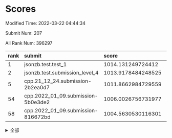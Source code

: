 # Scores

Modified Time: 2022-03-22 04:44:34

Submit Num: 207

All Rank Num: 396297

| rank |               submit               |       score        |       sigma        | pk_num |
| :--- | :--------------------------------- | :----------------- | :----------------- | :----- |
| 1    | jsonzb.test.test_1                 | 1014.131249724412  | 0.8334108343038586 | 7656   |
| 2    | jsonzb.test.submission_level_4     | 1013.9178484248525 | 0.834654110311619  | 7656   |
| 5    | cpp.21_12_24.submission-2b2ea0d7   | 1011.8662984729559 | 0.8035294030905372 | 7655   |
| 54   | cpp.2022_01_09.submission-5b0e3de2 | 1006.0026756731977 | 0.7317774584793117 | 7659   |
| 58   | cpp.2022_01_09.submission-816672bd | 1004.5630530116301 | 0.7087414602264871 | 7660   |


<details>
<summary>全部</summary>

| rank |                 submit                 |       score        |       sigma        | pk_num |
| :--- | :------------------------------------- | :----------------- | :----------------- | :----- |
| 1    | jsonzb.test.test_1                     | 1014.131249724412  | 0.8334108343038586 | 7656   |
| 2    | jsonzb.test.submission_level_4         | 1013.9178484248525 | 0.834654110311619  | 7656   |
| 3    | gobigger.level_3.submission_level_3_15 | 1011.9135745915702 | 0.7740197266081887 | 7657   |
| 4    | gobigger.level_3.submission_level_3_27 | 1011.9034314151814 | 0.7665108947316984 | 7658   |
| 5    | cpp.21_12_24.submission-2b2ea0d7       | 1011.8662984729559 | 0.8035294030905372 | 7655   |
| 6    | gobigger.level_3.submission_level_3_10 | 1011.8308370386458 | 0.7842893966062549 | 7656   |
| 7    | gobigger.level_3.submission_level_3_24 | 1011.6419600448272 | 0.7774056359294993 | 7660   |
| 8    | gobigger.level_3.submission_level_3_18 | 1011.5221257951089 | 0.7617591460203796 | 7654   |
| 9    | gobigger.level_3.submission_level_3_12 | 1011.3139840031819 | 0.7562644513568474 | 7654   |
| 10   | gobigger.level_3.submission_level_3_37 | 1011.1936669721186 | 0.7708969721764326 | 7656   |
| 11   | gobigger.level_3.submission_level_3_1  | 1011.1147500871097 | 0.7720027939849659 | 7658   |
| 12   | gobigger.level_3.submission_level_3_44 | 1011.0912457617468 | 0.7564690955368056 | 7658   |
| 13   | gobigger.level_3.submission_level_3_7  | 1010.9771076178582 | 0.7706559295977246 | 7659   |
| 14   | gobigger.level_3.submission_level_3_42 | 1010.8817596272492 | 0.778099030319259  | 7656   |
| 15   | gobigger.level_3.submission_level_3_36 | 1010.6755049676948 | 0.7524367760068776 | 7657   |
| 16   | gobigger.level_3.submission_level_3_35 | 1010.5588965748472 | 0.7498795262705629 | 7661   |
| 17   | gobigger.level_3.submission_level_3_9  | 1010.435908639907  | 0.7789969711647154 | 7658   |
| 18   | gobigger.level_3.submission_level_3_48 | 1010.4204336917094 | 0.766678452494575  | 7661   |
| 19   | gobigger.level_3.submission_level_3_26 | 1010.4010502239432 | 0.7582154424661199 | 7659   |
| 20   | gobigger.level_3.submission_level_3_21 | 1010.3337443248224 | 0.7563941330429679 | 7657   |
| 21   | gobigger.level_3.submission_level_3_39 | 1010.2388956105256 | 0.760395465963595  | 7662   |
| 22   | gobigger.level_3.submission_level_3_3  | 1010.1987271623186 | 0.7551275894334372 | 7661   |
| 23   | gobigger.level_3.submission_level_3_43 | 1010.1588952816343 | 0.7846140726489267 | 7656   |
| 24   | gobigger.level_3.submission_level_3_31 | 1010.1381020284032 | 0.7515621513740582 | 7662   |
| 25   | gobigger.level_3.submission_level_3_0  | 1010.1204452166942 | 0.7359205248954003 | 7657   |
| 26   | gobigger.level_3.submission_level_3_8  | 1010.0748576341331 | 0.7736893295659208 | 7654   |
| 27   | gobigger.level_3.submission_level_3_32 | 1010.0049229127278 | 0.7534786298368036 | 7653   |
| 28   | gobigger.level_3.submission_level_3_23 | 1009.9685586471883 | 0.7607546450321757 | 7657   |
| 29   | gobigger.level_3.submission_level_3_40 | 1009.8857887334328 | 0.7554135740909755 | 7655   |
| 30   | gobigger.level_3.submission_level_3_16 | 1009.8856587987151 | 0.7650355392438063 | 7659   |
| 31   | gobigger.level_3.submission_level_3_34 | 1009.836883516896  | 0.7658809214702951 | 7657   |
| 32   | gobigger.level_3.submission_level_3_30 | 1009.7564546521592 | 0.7566502074329203 | 7663   |
| 33   | gobigger.level_3.submission_level_3_13 | 1009.7350777320223 | 0.7643329542224574 | 7657   |
| 34   | gobigger.level_3.submission_level_3_19 | 1009.7233244588326 | 0.7692595740806801 | 7659   |
| 35   | gobigger.level_3.submission_level_3_14 | 1009.7094200751553 | 0.7369672916129839 | 7655   |
| 36   | gobigger.level_3.submission_level_3_49 | 1009.6680125812862 | 0.7507437725646549 | 7653   |
| 37   | gobigger.level_3.submission_level_3_11 | 1009.6587624666442 | 0.7667276626297924 | 7657   |
| 38   | gobigger.level_3.submission_level_3_22 | 1009.5547746248909 | 0.75743835534751   | 7660   |
| 39   | gobigger.level_3.submission_level_3_2  | 1009.4171070387536 | 0.758205499456241  | 7659   |
| 40   | gobigger.level_3.submission_level_3_5  | 1009.4129165558701 | 0.7625584149393335 | 7657   |
| 41   | gobigger.level_3.submission_level_3_28 | 1009.2927498239056 | 0.7529090448781406 | 7665   |
| 42   | gobigger.level_3.submission_level_3_4  | 1009.264345248757  | 0.7587355603970484 | 7659   |
| 43   | gobigger.level_3.submission_level_3_29 | 1009.2060999227987 | 0.7436488033395275 | 7660   |
| 44   | gobigger.level_3.submission_level_3_41 | 1009.1879217629556 | 0.7564289775227363 | 7653   |
| 45   | gobigger.level_3.submission_level_3_38 | 1009.1538282964416 | 0.7403939842410193 | 7656   |
| 46   | gobigger.level_3.submission_level_3_33 | 1009.1536760564104 | 0.7445852667031398 | 7660   |
| 47   | gobigger.level_3.submission_level_3_47 | 1009.1508991302318 | 0.7342207912643347 | 7654   |
| 48   | gobigger.level_3.submission_level_3_45 | 1009.0401025030076 | 0.7738034217300667 | 7661   |
| 49   | gobigger.level_3.submission_level_3_6  | 1008.9711339711555 | 0.7466115646176543 | 7661   |
| 50   | gobigger.level_3.submission_level_3_46 | 1008.9000938939525 | 0.7346351477172167 | 7657   |
| 51   | gobigger.level_3.submission_level_3_20 | 1008.3543772735236 | 0.7330833484419548 | 7656   |
| 52   | gobigger.level_3.submission_level_3_25 | 1007.8886717574909 | 0.7225152982666991 | 7655   |
| 53   | gobigger.level_3.submission_level_3_17 | 1007.7839531371768 | 0.7690937953736906 | 7657   |
| 54   | cpp.2022_01_09.submission-5b0e3de2     | 1006.0026756731977 | 0.7317774584793117 | 7659   |
| 55   | gobigger.level_1.submission_level_1_1  | 1004.9504023219112 | 0.7210915831683667 | 7656   |
| 56   | gobigger.level_1.submission_level_1_30 | 1004.6877555507008 | 0.7129810613192225 | 7656   |
| 57   | gobigger.level_1.submission_level_1_35 | 1004.6117340328941 | 0.7132832901014224 | 7656   |
| 58   | cpp.2022_01_09.submission-816672bd     | 1004.5630530116301 | 0.7087414602264871 | 7660   |
| 59   | gobigger.level_1.submission_level_1_24 | 1004.4963449271696 | 0.7260648869722878 | 7658   |
| 60   | gobigger.level_1.submission_level_1_8  | 1004.3155713366779 | 0.7143828492469506 | 7656   |
| 61   | gobigger.level_1.submission_level_1_44 | 1004.2624048408599 | 0.7170266949529343 | 7657   |
| 62   | gobigger.level_1.submission_level_1_16 | 1004.2561214686598 | 0.7143168800516142 | 7664   |
| 63   | gobigger.level_1.submission_level_1_32 | 1004.2255973269778 | 0.7165763366664218 | 7658   |
| 64   | gobigger.level_1.submission_level_1_22 | 1004.1807153779883 | 0.7184160990683425 | 7656   |
| 65   | gobigger.level_1.submission_level_1_37 | 1004.0552077552999 | 0.7248547558231014 | 7660   |
| 66   | gobigger.level_1.submission_level_1_28 | 1003.9674785646356 | 0.727485474068183  | 7658   |
| 67   | gobigger.level_1.submission_level_1_38 | 1003.8695610325015 | 0.7133913553125152 | 7664   |
| 68   | gobigger.level_1.submission_level_1_29 | 1003.806355425357  | 0.7207707331988642 | 7661   |
| 69   | gobigger.level_1.submission_level_1_42 | 1003.7295923432615 | 0.7100729099036854 | 7655   |
| 70   | gobigger.level_1.submission_level_1_18 | 1003.5715962617262 | 0.727519127231273  | 7655   |
| 71   | gobigger.level_1.submission_level_1_9  | 1003.5615445626064 | 0.7078365501859649 | 7658   |
| 72   | gobigger.level_1.submission_level_1_17 | 1003.5381309900023 | 0.7186131963228756 | 7662   |
| 73   | gobigger.level_1.submission_level_1_5  | 1003.5198212409707 | 0.7154644711458296 | 7663   |
| 74   | gobigger.level_1.submission_level_1_4  | 1003.469083369908  | 0.7176325807631276 | 7660   |
| 75   | gobigger.level_1.submission_level_1_45 | 1003.4393885960922 | 0.7056657951323789 | 7661   |
| 76   | gobigger.level_1.submission_level_1_25 | 1003.3507103524744 | 0.7289528576774563 | 7652   |
| 77   | gobigger.level_1.submission_level_1_43 | 1003.2475541032009 | 0.7154435710132234 | 7659   |
| 78   | gobigger.level_1.submission_level_1_26 | 1003.2367030366617 | 0.7221263879225521 | 7657   |
| 79   | gobigger.level_1.submission_level_1_49 | 1003.2243552965365 | 0.7226131938970001 | 7657   |
| 80   | gobigger.level_1.submission_level_1_23 | 1003.1559210024363 | 0.7151505689137677 | 7655   |
| 81   | gobigger.level_1.submission_level_1_11 | 1003.1366527238064 | 0.7218149652733601 | 7661   |
| 82   | gobigger.level_1.submission_level_1_36 | 1003.1344425422797 | 0.7201546623649994 | 7658   |
| 83   | gobigger.level_1.submission_level_1_41 | 1003.0514392797464 | 0.7204980602831871 | 7651   |
| 84   | gobigger.level_1.submission_level_1_48 | 1002.9652076303015 | 0.7184882649150197 | 7658   |
| 85   | gobigger.level_1.submission_level_1_6  | 1002.9625948280466 | 0.7047842677795513 | 7664   |
| 86   | gobigger.level_1.submission_level_1_15 | 1002.9474096127681 | 0.7164036671186298 | 7661   |
| 87   | gobigger.level_1.submission_level_1_33 | 1002.9456146713851 | 0.7150266171216071 | 7661   |
| 88   | gobigger.level_1.submission_level_1_46 | 1002.9339463463195 | 0.715124808048642  | 7659   |
| 89   | gobigger.level_1.submission_level_1_34 | 1002.9329333880556 | 0.7300801182823753 | 7659   |
| 90   | gobigger.level_1.submission_level_1_27 | 1002.8975455126822 | 0.7162100481820993 | 7652   |
| 91   | gobigger.level_1.submission_level_1_21 | 1002.8514135925508 | 0.7179477048971368 | 7657   |
| 92   | gobigger.level_1.submission_level_1_13 | 1002.7673111374377 | 0.7110881283437306 | 7660   |
| 93   | gobigger.level_1.submission_level_1_20 | 1002.6959321342761 | 0.714013345266604  | 7661   |
| 94   | gobigger.level_1.submission_level_1_0  | 1002.6933679838966 | 0.7148430224559041 | 7661   |
| 95   | gobigger.level_1.submission_level_1_14 | 1002.6539276090112 | 0.7276061803557036 | 7665   |
| 96   | gobigger.level_1.submission_level_1_19 | 1002.6345417641029 | 0.7104282130229316 | 7656   |
| 97   | gobigger.level_1.submission_level_1_7  | 1002.4877243131274 | 0.7123511074774446 | 7658   |
| 98   | gobigger.level_1.submission_level_1_12 | 1002.340533126416  | 0.726692459413458  | 7659   |
| 99   | gobigger.level_1.submission_level_1_31 | 1002.3174882028031 | 0.7116677999375868 | 7649   |
| 100  | gobigger.level_1.submission_level_1_3  | 1002.2843657358209 | 0.7146877741421854 | 7661   |
| 101  | gobigger.level_1.submission_level_1_2  | 1002.0400912157496 | 0.714754013380226  | 7653   |
| 102  | gobigger.level_1.submission_level_1_47 | 1002.0327801682795 | 0.7154226125071512 | 7657   |
| 103  | gobigger.level_1.submission_level_1_10 | 1001.8929775687105 | 0.7240133212091181 | 7666   |
| 104  | gobigger.level_1.submission_level_1_40 | 1001.540594328754  | 0.7103785663245573 | 7658   |
| 105  | gobigger.level_1.submission_level_1_39 | 1000.8444471207761 | 0.7113219865709495 | 7654   |
| 106  | gobigger.random.submission_random_28   | 997.562457195322   | 0.7086676098817585 | 7661   |
| 107  | gobigger.random.submission_random_43   | 997.2110083450774  | 0.700456965093235  | 7658   |
| 108  | gobigger.random.submission_random_8    | 997.1979816150804  | 0.7015614958436247 | 7661   |
| 109  | gobigger.random.submission_random_31   | 997.1471709154484  | 0.7132967949257556 | 7657   |
| 110  | gobigger.random.submission_random_47   | 997.0840200080638  | 0.6982559306726108 | 7659   |
| 111  | gobigger.random.submission_random_40   | 996.8974395150738  | 0.7059857027978008 | 7658   |
| 112  | gobigger.random.submission_random_39   | 996.867469908153   | 0.7141288149134458 | 7655   |
| 113  | gobigger.random.submission_random_10   | 996.6362704837209  | 0.7127194394617953 | 7659   |
| 114  | gobigger.random.submission_random_23   | 996.6279197980721  | 0.6938379556716212 | 7655   |
| 115  | gobigger.random.submission_random_2    | 996.5043239556453  | 0.7105281102497    | 7655   |
| 116  | gobigger.random.submission_random_35   | 996.3566196786762  | 0.7072551187501396 | 7659   |
| 117  | gobigger.random.submission_random_46   | 996.3107084430791  | 0.7027637414022089 | 7659   |
| 118  | gobigger.random.submission_random_24   | 996.3090335334241  | 0.7126410109103166 | 7658   |
| 119  | gobigger.random.submission_random_4    | 996.277986509158   | 0.7092928827437267 | 7655   |
| 120  | gobigger.random.submission_random_38   | 996.2710627327496  | 0.7132407449255544 | 7657   |
| 121  | gobigger.random.submission_random_19   | 996.2697535580922  | 0.7092555651683189 | 7657   |
| 122  | gobigger.random.submission_random_6    | 996.2652177235688  | 0.7049750907353577 | 7662   |
| 123  | gobigger.random.submission_random_34   | 996.2260542413883  | 0.6898697789527714 | 7653   |
| 124  | gobigger.random.submission_random_13   | 996.2195858133497  | 0.7012690003488091 | 7656   |
| 125  | gobigger.random.submission_random_44   | 996.2142537847074  | 0.7079019060445914 | 7663   |
| 126  | gobigger.random.submission_random_45   | 996.2078010332226  | 0.7128578958217042 | 7654   |
| 127  | gobigger.random.submission_random_5    | 996.1547517846751  | 0.7206392893443822 | 7655   |
| 128  | gobigger.random.submission_random_27   | 996.0911897683043  | 0.7084746877920608 | 7661   |
| 129  | gobigger.random.submission_random_32   | 995.9776341793836  | 0.7043673104171229 | 7658   |
| 130  | gobigger.random.submission_random_41   | 995.9574355030588  | 0.7104427276119091 | 7656   |
| 131  | gobigger.random.submission_random_0    | 995.8770243568727  | 0.7010029410568456 | 7656   |
| 132  | gobigger.random.submission_random_36   | 995.8589808130178  | 0.7021924525385259 | 7660   |
| 133  | gobigger.random.submission_random_26   | 995.8461942987225  | 0.7006001593225148 | 7660   |
| 134  | gobigger.random.submission_random_25   | 995.8165473168096  | 0.7108390052680053 | 7653   |
| 135  | gobigger.random.submission_random_3    | 995.8132563650995  | 0.7177283657927572 | 7661   |
| 136  | gobigger.random.submission_random_18   | 995.7781171524413  | 0.7118804003681465 | 7661   |
| 137  | gobigger.random.submission_random_30   | 995.7601317630728  | 0.7062126679269364 | 7651   |
| 138  | gobigger.random.submission_random_33   | 995.746778960902   | 0.7253552406396292 | 7661   |
| 139  | gobigger.random.submission_random_15   | 995.7119716237396  | 0.7095600391978364 | 7660   |
| 140  | gobigger.random.submission_random_29   | 995.682651771019   | 0.7109056402115133 | 7654   |
| 141  | gobigger.random.submission_random_37   | 995.6675192959118  | 0.7202665898020785 | 7660   |
| 142  | gobigger.random.submission_random_22   | 995.6230405256905  | 0.7046974722026281 | 7658   |
| 143  | gobigger.random.submission_random_11   | 995.5867820726944  | 0.7175264635537604 | 7664   |
| 144  | gobigger.random.submission_random_49   | 995.5774510681737  | 0.7019922641645955 | 7658   |
| 145  | gobigger.random.submission_random_7    | 995.5565801073484  | 0.7063683864488056 | 7654   |
| 146  | gobigger.random.submission_random_20   | 995.5094572993448  | 0.7049354459783349 | 7661   |
| 147  | gobigger.random.submission_random_21   | 995.5083494483791  | 0.7355647364299858 | 7652   |
| 148  | gobigger.random.submission_random_14   | 995.4874378583255  | 0.7192826254352046 | 7658   |
| 149  | gobigger.random.submission_random_17   | 995.4245267827889  | 0.7064052121718845 | 7656   |
| 150  | gobigger.random.submission_random_16   | 995.420999328715   | 0.7066601285161772 | 7655   |
| 151  | gobigger.random.submission_random_48   | 995.416648807843   | 0.7067472569181555 | 7660   |
| 152  | gobigger.random.submission_random_12   | 995.3380043137709  | 0.7191699563908249 | 7656   |
| 153  | gobigger.random.submission_random_42   | 995.2692104866085  | 0.7005624095001312 | 7659   |
| 154  | gobigger.random.submission_random_1    | 995.2183236383598  | 0.7137597085817109 | 7655   |
| 155  | gobigger.random.submission_random_9    | 994.9052259661269  | 0.7216468905747946 | 7658   |
| 156  | gobigger.level_2.submission_level_2_7  | 994.570298929766   | 0.7214971207194125 | 7661   |
| 157  | gobigger.level_2.submission_level_2_5  | 993.8939765517435  | 0.7387086465037682 | 7654   |
| 158  | gobigger.level_2.submission_level_2_43 | 993.4669524101722  | 0.7339704836511838 | 7665   |
| 159  | gobigger.level_2.submission_level_2_36 | 993.3234789513956  | 0.7343238899206616 | 7658   |
| 160  | gobigger.level_2.submission_level_2_11 | 993.1935998657993  | 0.7303913986072789 | 7654   |
| 161  | gobigger.level_2.submission_level_2_30 | 993.1530717764139  | 0.7471998276508199 | 7657   |
| 162  | gobigger.level_2.submission_level_2_48 | 993.0795252972214  | 0.7297006588056613 | 7660   |
| 163  | gobigger.level_2.submission_level_2_25 | 993.0546086374416  | 0.7544682770341189 | 7657   |
| 164  | gobigger.level_2.submission_level_2_8  | 993.0282422003224  | 0.7429139648530839 | 7665   |
| 165  | gobigger.level_2.submission_level_2_15 | 993.0201553146428  | 0.7493255262553419 | 7659   |
| 166  | gobigger.level_2.submission_level_2_34 | 992.8800583875875  | 0.7372780013959788 | 7661   |
| 167  | gobigger.level_2.submission_level_2_18 | 992.8214647801753  | 0.7271635532241644 | 7654   |
| 168  | gobigger.level_2.submission_level_2_10 | 992.746790371907   | 0.7614558980651965 | 7656   |
| 169  | gobigger.level_2.submission_level_2_47 | 992.7244859178605  | 0.7360297715232597 | 7660   |
| 170  | gobigger.level_2.submission_level_2_35 | 992.6736963619054  | 0.7287361683636935 | 7659   |
| 171  | gobigger.level_2.submission_level_2_44 | 992.6269669362954  | 0.7579871131291775 | 7656   |
| 172  | gobigger.level_2.submission_level_2_3  | 992.5439954782194  | 0.7460429226579838 | 7659   |
| 173  | gobigger.level_2.submission_level_2_41 | 992.450204352632   | 0.7356053006854678 | 7655   |
| 174  | gobigger.level_2.submission_level_2_40 | 992.3635413448925  | 0.7399409934959487 | 7654   |
| 175  | gobigger.level_2.submission_level_2_13 | 992.3505422684276  | 0.7385173601488566 | 7661   |
| 176  | gobigger.level_2.submission_level_2_1  | 992.3399384198015  | 0.7339316660247739 | 7661   |
| 177  | gobigger.level_2.submission_level_2_6  | 992.3082006691903  | 0.7551585180050303 | 7658   |
| 178  | gobigger.level_2.submission_level_2_2  | 992.203591794164   | 0.7522994112592292 | 7659   |
| 179  | gobigger.level_2.submission_level_2_4  | 992.202558196814   | 0.7369887689164318 | 7660   |
| 180  | gobigger.level_2.submission_level_2_39 | 992.002363602772   | 0.7482551530363559 | 7654   |
| 181  | gobigger.level_2.submission_level_2_19 | 991.8919983375106  | 0.7605378855962279 | 7657   |
| 182  | gobigger.level_2.submission_level_2_37 | 991.8559466024216  | 0.7437604075878255 | 7659   |
| 183  | gobigger.level_2.submission_level_2_20 | 991.8013306301896  | 0.7431620203898405 | 7658   |
| 184  | gobigger.level_2.submission_level_2_33 | 991.7094292161321  | 0.7360178651583322 | 7655   |
| 185  | gobigger.level_2.submission_level_2_27 | 991.6535733729307  | 0.745501744397197  | 7661   |
| 186  | gobigger.level_2.submission_level_2_23 | 991.5264772709922  | 0.7537454335100241 | 7653   |
| 187  | gobigger.level_2.submission_level_2_38 | 991.5033090418403  | 0.7502417314121316 | 7661   |
| 188  | gobigger.level_2.submission_level_2_22 | 991.4675204644329  | 0.7497505649204597 | 7655   |
| 189  | gobigger.level_2.submission_level_2_21 | 991.4556215228486  | 0.7346046306402537 | 7657   |
| 190  | gobigger.level_2.submission_level_2_45 | 991.3762947508695  | 0.7518651614170508 | 7655   |
| 191  | gobigger.level_2.submission_level_2_49 | 991.3336728683213  | 0.7589473402393607 | 7660   |
| 192  | gobigger.level_2.submission_level_2_29 | 991.3216221400679  | 0.7600356884795465 | 7658   |
| 193  | gobigger.level_2.submission_level_2_26 | 991.290769974649   | 0.7766198552675277 | 7660   |
| 194  | gobigger.level_2.submission_level_2_14 | 991.2761274023802  | 0.75126614219222   | 7660   |
| 195  | gobigger.level_2.submission_level_2_42 | 991.2471005036533  | 0.7522692841346712 | 7660   |
| 196  | gobigger.level_2.submission_level_2_0  | 991.1670506455902  | 0.756141224671703  | 7658   |
| 197  | gobigger.level_2.submission_level_2_32 | 991.1411882062695  | 0.7453507582309729 | 7658   |
| 198  | gobigger.level_2.submission_level_2_31 | 991.1295703142462  | 0.7349284432278986 | 7659   |
| 199  | gobigger.level_2.submission_level_2_12 | 991.1097335652998  | 0.7538362540628811 | 7656   |
| 200  | gobigger.level_2.submission_level_2_9  | 991.08732402666    | 0.7476742202483071 | 7661   |
| 201  | gobigger.level_2.submission_level_2_46 | 991.0825094199935  | 0.7615180712017985 | 7654   |
| 202  | gobigger.level_2.submission_level_2_16 | 991.0015785427896  | 0.7742111849941983 | 7660   |
| 203  | gobigger.level_2.submission_level_2_17 | 990.9685356920237  | 0.7683735311166483 | 7659   |
| 204  | gobigger.level_2.submission_level_2_28 | 990.750693792549   | 0.7395818075927479 | 7657   |
| 205  | gobigger.level_2.submission_level_2_24 | 990.038572724767   | 0.7491915390179072 | 7658   |
| 206  | gobigger.none.submission_none_0        | 977.0670802727159  | 1.4362309856646491 | 7656   |
| 207  | gobigger.none.submission_none_1        | 975.861465732163   | 1.6062190377424461 | 7662   |

</details>
